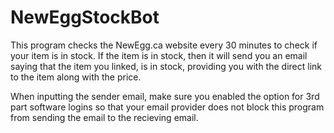 # NewEggStockBot
This program checks the NewEgg.ca website every 30 minutes to check if your item is in stock. If the item is in stock, then it will send you an email saying that the item you linked, is in stock, providing you with the direct link to the item along with the price.


When inputting the sender email, make sure you enabled the option for 3rd part software logins so that your email provider does not block this program from sending the email to the recieving email.
